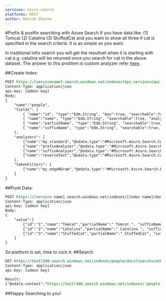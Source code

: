 ```yaml
---
services: azure-search
platforms: REST
author: Manish Sharma
---
```


#Prefix & postfix searching with Azure Search
If you have data like:
(1) Tomcat
(2) Catalina
(3) StuffedCat
and you want to show all three if cat is specified in the search criteria. It is as simple as you want.

In traditional infix search you will get the resultset when it is starting with cat e.g. catalina will be returned once you search for cat in the above dataset.
The answer to this problem is custom analyzer refer [here]().

##Create Index:

``` REST
POST https://[servicename].search.windows.net/indexes?api-version=[api-version]
Content-Type: application/json 
api-key: [admin key]
Body:
{   
    "name":"people",
    "fields": [
        { "name":"id", "type":"Edm.String", "key":true, "searchable":false },
        { "name":"name", "type":"Edm.String", "searchable":true, "analyzer":"my_standard" },
        { "name":"partialName", "type":"Edm.String", "searchable":true, "searchAnalyzer":"standard", "indexAnalyzer":"prefixAnalyzer" },
        { "name":"suffixName", "type":"Edm.String", "searchable":true, "searchAnalyzer":"reverseText", "indexAnalyzer":"suffixAnalyzer" }
    ],
    "analyzers": [
        {"name":"my_standard","@odata.type":"#Microsoft.Azure.Search.CustomAnalyzer","tokenizer":"standard","tokenFilters": [ "lowercase", "asciifolding", "phonetic" ]},
        {"name":"prefixAnalyzer","@odata.type":"#Microsoft.Azure.Search.CustomAnalyzer","tokenizer":"standard","tokenFilters":[ "lowercase", "my_edgeNGram" ]},
        {"name":"suffixAnalyzer","@odata.type":"#Microsoft.Azure.Search.CustomAnalyzer","tokenizer":"standard","tokenFilters":[ "lowercase", "asciifolding", "reverse", "my_edgeNGram" ]},
        {"name":"reverseText","@odata.type":"#Microsoft.Azure.Search.CustomAnalyzer","tokenizer":"standard","tokenFilters":[ "lowercase", "reverse" ]}
    ],
    "tokenFilters": [
        {"name":"my_edgeNGram","@odata.type":"#Microsoft.Azure.Search.EdgeNGramTokenFilter","minGram":2,"maxGram":20}
    ]
}
``` 

##Push Data:

``` REST
POST https://[service name].search.windows.net/indexes/[index name]/docs/index?api-version=[api-version] 
Content-Type: application/json 
api-key: [admin key]
Body:
{
    "value":[
        {"id":"1","name":"Tomcat","partialName":" Tomcat ", "suffixName":" Tomcat "},
        {"id":"2","name":"Catalina","partialName":" Catalina ", "suffixName":" Catalina "},
        {"id":"3","name":"StuffedCat","partialName":" StuffedCat", "suffixName":"StuffedCat"}
    ]
}
```

So platform is set, time to rock it:
##Search

``` REST
GET https://testl300.search.windows.net/indexes/people/docs?search=cat&api-version=2015-02-28-Preview
Content-Type: application/json 
api-key: [admin key]

Result:
{"@odata.context":"https://testl300.search.windows.net/indexes('people')/$metadata#docs(id,name,partialName,suffixName)","value":[{"@search.score":0.065066196,"id":"3","name":"StuffedCat","partialName":" StuffedCat","suffixName":"StuffedCat"},{"@search.score":0.065066196,"id":"1","name":"Tomcat","partialName":" Tomcat ","suffixName":" Tomcat "},{"@search.score":0.065066196,"id":"2","name":"Catalina","partialName":" Catalina ","suffixName":" Catalina "}]}
```

##Happy Searching to you!